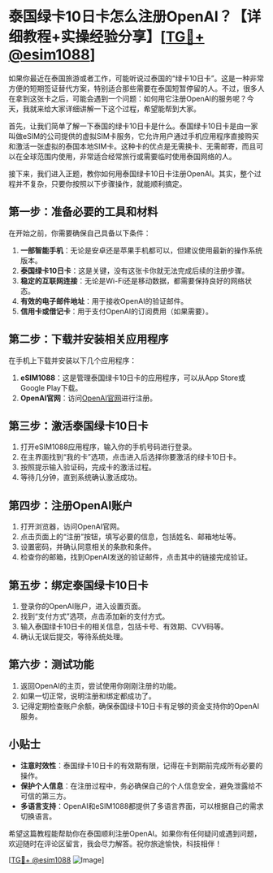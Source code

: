 # 泰国绿卡10日卡怎么注册OpenAI？【详细教程+实操经验分享】[[TG💪+ @esim1088](https://t.me/s/esim1088)]

如果你最近在泰国旅游或者工作，可能听说过泰国的“绿卡10日卡”。这是一种非常方便的短期签证替代方案，特别适合那些需要在泰国短暂停留的人。不过，很多人在拿到这张卡之后，可能会遇到一个问题：如何用它注册OpenAI的服务呢？今天，我就来给大家详细讲解一下这个过程，希望能帮到大家。

首先，让我们简单了解一下泰国的绿卡10日卡是什么。泰国绿卡10日卡是由一家叫做eSIM的公司提供的虚拟SIM卡服务，它允许用户通过手机应用程序直接购买和激活一张虚拟的泰国本地SIM卡。这种卡的优点是无需换卡、无需邮寄，而且可以在全球范围内使用，非常适合经常旅行或需要临时使用泰国网络的人。

接下来，我们进入正题，教你如何用泰国绿卡10日卡注册OpenAI。其实，整个过程并不复杂，只要你按照以下步骤操作，就能顺利搞定。

## 第一步：准备必要的工具和材料

在开始之前，你需要确保自己具备以下条件：

1. **一部智能手机**：无论是安卓还是苹果手机都可以，但建议使用最新的操作系统版本。
2. **泰国绿卡10日卡**：这是关键，没有这张卡你就无法完成后续的注册步骤。
3. **稳定的互联网连接**：无论是Wi-Fi还是移动数据，都需要保持良好的网络状态。
4. **有效的电子邮件地址**：用于接收OpenAI的验证邮件。
5. **信用卡或借记卡**：用于支付OpenAI的订阅费用（如果需要）。

## 第二步：下载并安装相关应用程序

在手机上下载并安装以下几个应用程序：

1. **eSIM1088**：这是管理泰国绿卡10日卡的应用程序，可以从App Store或Google Play下载。
2. **OpenAI官网**：访问[OpenAI官网](https://openai.com/)进行注册。

## 第三步：激活泰国绿卡10日卡

1. 打开eSIM1088应用程序，输入你的手机号码进行登录。
2. 在主界面找到“我的卡”选项，点击进入后选择你要激活的绿卡10日卡。
3. 按照提示输入验证码，完成卡的激活过程。
4. 等待几分钟，直到系统确认激活成功。

## 第四步：注册OpenAI账户

1. 打开浏览器，访问OpenAI官网。
2. 点击页面上的“注册”按钮，填写必要的信息，包括姓名、邮箱地址等。
3. 设置密码，并确认同意相关的条款和条件。
4. 检查你的邮箱，找到OpenAI发送的验证邮件，点击其中的链接完成验证。

## 第五步：绑定泰国绿卡10日卡

1. 登录你的OpenAI账户，进入设置页面。
2. 找到“支付方式”选项，点击添加新的支付方式。
3. 输入泰国绿卡10日卡的相关信息，包括卡号、有效期、CVV码等。
4. 确认无误后提交，等待系统处理。

## 第六步：测试功能

1. 返回OpenAI的主页，尝试使用你刚刚注册的功能。
2. 如果一切正常，说明注册和绑定都成功了。
3. 记得定期检查账户余额，确保泰国绿卡10日卡有足够的资金支持你的OpenAI服务。

## 小贴士

- **注意时效性**：泰国绿卡10日卡的有效期有限，记得在卡到期前完成所有必要的操作。
- **保护个人信息**：在注册过程中，务必确保自己的个人信息安全，避免泄露给不可信的第三方。
- **多语言支持**：OpenAI和eSIM1088都提供了多语言界面，可以根据自己的需求切换语言。

希望这篇教程能帮助你在泰国顺利注册OpenAI。如果你有任何疑问或遇到问题，欢迎随时在评论区留言，我会尽力解答。祝你旅途愉快，科技相伴！

[[TG💪+ @esim1088](https://t.me/s/esim1088) ![Image](https://i.postimg.cc/4NQfJmqS/Snipaste-2025-05-13-00-14-12.png)]